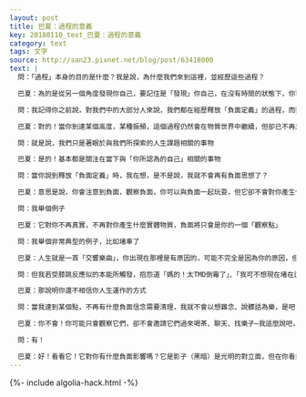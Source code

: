 ```yaml
---
layout: post
title: 巴夏：過程的意義
key: 20180110_text_巴夏：過程的意義
category: text
tags: 文字
source: http://san23.pixnet.net/blog/post/63418000
text: |
  問：「過程」本身的目的是什麼？我是說，為什麼我們來到這裡，並經歷這些過程？

  巴夏：為的是從另一個角度發現你自己，要記住是「發現」你自己，在沒有時間的狀態下，你可以瞬間切換到另一個全新的視角，但你卻無法體驗「發現」這一個過程，而「發現」同樣也是一種「有效」的體驗，是另一種視角，另一種體驗一切所是/神的方式，和「瞬間改變」一樣，同樣有效，但它只是另一種視角，「發現」的過程本身也是有效的，是獨一無二的視角，也是獨一無二的體驗

  問：我記得你之前說，對我們中的大部分人來說，我們都在經歷釋放「負面定義」的過程，而我們所經歷的過程中，也包含了發現「負面定義」，並把它們轉換成能為我所用的「正面定義」

  巴夏：對的！當你到達某個高度，某種振頻，這個過程仍然會在物質世界中繼續，但卻已不再是釋放負面定義的過程，一旦你變得完全積極正面，不再有什麼「負面定義」需要釋放，你仍然可以保持在身體裡，並進入第四密度，此時，這個過程將發生改變，不再是釋放負面信念，而是釋放那些與「你所知道的自己」不再相關的事物。這麼說吧，這是個精簡的過程，不再想「加」什麼（為學日益），而是想「減」什麼（為道日損），減損至你的核心，也就是你的真正本質

  問：就是說，我們只是著眼於與我們所探索的人生課題相關的事物

  巴夏：是的！基本都是關注在當下與「你所認為的自己」相關的事物

  問：當你說到釋放「負面定義」時，我在想，是不是說，我就不會再有負面思想了？

  巴夏：意思是說，你會注意到負面，觀察負面，你可以與負面一起玩耍，但它卻不會對你產生什麼影響，因為你是站在一個「中性」的視角，來觀察它

  問：我舉個例子

  巴夏：它對你不再真實，不再對你產生什麼實體物質，負面將只會是你的一個「觀察點」

  問：我舉個非常典型的例子，比如堵車了

  巴夏：人生就是一首「交響樂曲」，你出現在那裡是有原因的，可能不完全是因為你的原因，但肯定是有原因的，你在那個時間點，出現在那裡，可能是為了服務某人，你堵在那裡，可能是因此而躲過了前面路上一場你所不知道的車禍，因為交通堵塞而放慢速度的你，也可能剛好也錯過了你的「死期」，如果堵車了，就好好享受「堵車風味」，趁機做些果醬麵包（Jam：果醬、擁堵）

  問：但我若受膝跳反應似的本能所觸發，抱怨道「媽的！太TMD倒霉了」、「我可不想現在堵在這裡」

  巴夏：那說明你還不相信你人生運作的方式

  問：當我達到某個點，不再有什麼負面信念需要清理，我就不會以想雜念、說髒話為樂，是吧？

  巴夏：你不會！你可能只會觀察它們，卻不會邀請它們過來喝茶、聊天、找樂子⋯我這麼說吧，你有沒看見地板上你的影子？

  問：有！

  巴夏：好！看看它！它對你有什麼負面影響嗎？它是影子（黑暗）是光明的對立面，但在你看來，只是個中性的物理現象，一個影子而已，沒啥大不了的！你也會這麼看待負面定義、負面能量，它們也都只是影子，影子需要出現在那裡，使得你能看見光，所以呢，謝謝影子吧！若沒有黑暗，我就看不見光了！
---
```


{%- include algolia-hack.html -%}
